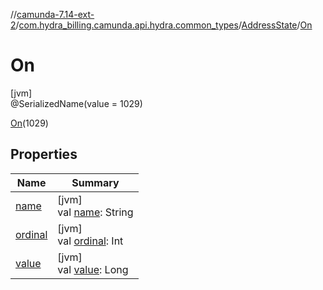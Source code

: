 //[camunda-7.14-ext-2](../../../../index.md)/[com.hydra_billing.camunda.api.hydra.common_types](../../index.md)/[AddressState](../index.md)/[On](index.md)

# On

[jvm]\
@SerializedName(value = 1029)

[On](index.md)(1029)

## Properties

| Name | Summary |
|---|---|
| [name](name.md) | [jvm]<br>val [name](name.md): String |
| [ordinal](ordinal.md) | [jvm]<br>val [ordinal](ordinal.md): Int |
| [value](value.md) | [jvm]<br>val [value](value.md): Long |
